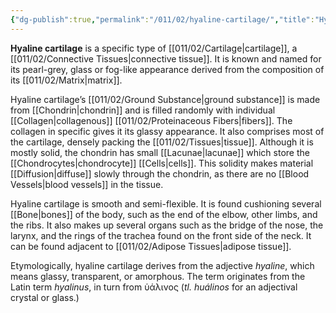 ```yaml
---
{"dg-publish":true,"permalink":"/011/02/hyaline-cartilage/","title":"Hyaline Cartilage","tags":["BIOL422"],"created":"2024-09-26T13:45:04.093-07:00","updated":"2024-09-26T15:19:19.209-07:00"}
---
```


**Hyaline cartilage** is a specific type of [[011/02/Cartilage\|cartilage]], a [[011/02/Connective Tissues\|connective tissue]]. It is known and named for its pearl-grey, glass or fog-like appearance derived from the composition of its [[011/02/Matrix\|matrix]].

Hyaline cartilage’s [[011/02/Ground Substance\|ground substance]] is made from [[Chondrin\|chondrin]] and is filled randomly with individual [[Collagen\|collagenous]] [[011/02/Proteinaceous Fibers\|fibers]]. The collagen in specific gives it its glassy appearance. It also comprises most of the cartilage, densely packing the [[011/02/Tissues\|tissue]]. Although it is mostly solid, the chondrin has small [[Lacunae\|lacunae]] which store the [[Chondrocytes\|chondrocyte]] [[Cells\|cells]]. This solidity makes material [[Diffusion\|diffuse]] slowly through the chondrin, as there are no [[Blood Vessels\|blood vessels]] in the tissue.

Hyaline cartilage is smooth and semi-flexible. It is found cushioning several [[Bone\|bones]] of the body, such as the end of the elbow, other limbs, and the ribs. It also makes up several organs such as the bridge of the nose, the larynx, and the rings of the trachea found on the front side of the neck. It can be found adjacent to [[011/02/Adipose Tissues\|adipose tissue]].

Etymologically, hyaline cartilage derives from the adjective *hyaline*, which means glassy, transparent, or amorphous. The term originates from the Latin term *hyalinus*, in turn from ὑάλινος (*tl. huálinos* for an adjectival crystal or glass.)
